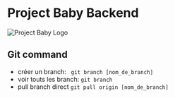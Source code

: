 # Project Baby Backend

![Project Baby Logo](/assets/images/logo128.png)

## Git command
- créer un branch: ` git branch [nom_de_branch]`
- voir touts les branch: `git branch`
- pull branch direct `git pull origin [nom_de_branch]`


